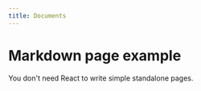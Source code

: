 ```yaml
---
title: Documents
---
```


# Markdown page example

You don't need React to write simple standalone pages.

